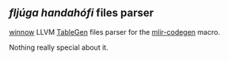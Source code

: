## *fljúga handahófi*  files parser 
[winnow](https://github.com/winnow-rs/winnow) LLVM [TableGen](https://llvm.org/docs/TableGen/ProgRef.html) files parser for the [mlir-codegen](../mlir-codegen) macro.

Nothing really special about it.

